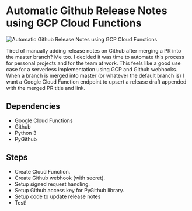 <!--//

title: Automatic Github Release Notes using GCP Cloud Functions
date: 2019-12-07
image: python-resources-hero.png
live: false

//-->

# Automatic Github Release Notes using GCP Cloud Functions

![Automatic Github Release Notes using GCP Cloud Functions](assets/images/python-resources-hero.png)

<!-- snippet -->Tired of manually adding release notes on Github after merging a PR into the master branch? Me too. I decided it was time to automate this process for personal projects and for the team at work. This feels like a good use case for a serverless implementation using GCP and Github webhooks. When a branch is merged into master (or whatever the default branch is) I want a Google Cloud Function endpoint to upsert a release draft appended with the merged PR title and link.

## Dependencies

* Google Cloud Functions
* Github
* Python 3
* PyGithub

## Steps

* Create Cloud Function.
* Create Github webhook (with secret).
* Setup signed request handling.
* Setup Github access key for PyGithub library.
* Setup code to update release notes
* Test!
